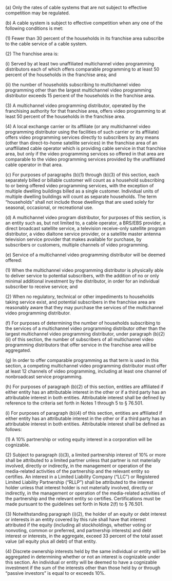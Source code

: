 (a) Only the rates of cable systems that are not subject to effective competition may be regulated.
                                    

(b) A cable system is subject to effective competition when any one of the following conditions is met:

(1) Fewer than 30 percent of the households in its franchise area subscribe to the cable service of a cable system.

(2) The franchise area is:

(i) Served by at least two unaffiliated multichannel video programming distributors each of which offers comparable programming to at least 50 percent of the households in the franchise area; and

(ii) the number of households subscribing to multichannel video programming other than the largest multichannel video programming distributor exceeds 15 percent of the households in the franchise area.

(3) A multichannel video programming distributor, operated by the franchising authority for that franchise area, offers video programming to at least 50 percent of the households in the franchise area.

(4) A local exchange carrier or its affiliate (or any multichannel video programming distributor using the facilities of such carrier or its affiliate) offers video programming services directly to subscribers by any means (other than direct-to-home satellite services) in the franchise area of an unaffiliated cable operator which is providing cable service in that franchise area, but only if the video programming services so offered in that area are comparable to the video programming services provided by the unaffiliated cable operator in that area.

(c) For purposes of paragraphs (b)(1) through (b)(3) of this section, each separately billed or billable customer will count as a household subscribing to or being offered video programming services, with the exception of multiple dwelling buildings billed as a single customer. Individual units of multiple dwelling buildings will count as separate households. The term “households” shall not include those dwellings that are used solely for seasonal, occasional, or recreational use.

(d) A multichannel video program distributor, for purposes of this section, is an entity such as, but not limited to, a cable operator, a BRS/EBS provider, a direct broadcast satellite service, a television receive-only satellite program distributor, a video dialtone service provider, or a satellite master antenna television service provider that makes available for purchase, by subscribers or customers, multiple channels of video programming.

(e) Service of a multichannel video programming distributor will be deemed offered:

(1) When the multichannel video programming distributor is physically able to deliver service to potential subscribers, with the addition of no or only minimal additional investment by the distributor, in order for an individual subscriber to receive service; and

(2) When no regulatory, technical or other impediments to households taking service exist, and potential subscribers in the franchise area are reasonably aware that they may purchase the services of the multichannel video programming distributor.

(f) For purposes of determining the number of households subscribing to the services of a multichannel video programming distributor other than the largest multichannel video programming distributor, under paragraph (b)(2)(ii) of this section, the number of subscribers of all multichannel video programming distributors that offer service in the franchise area will be aggregated.

(g) In order to offer comparable programming as that term is used in this section, a competing multichannel video programming distributor must offer at least 12 channels of video programming, including at least one channel of nonbroadcast service programming.

(h) For purposes of paragraph (b)(2) of this section, entities are affiliated if either entity has an attributable interest in the other or if a third party has an attributable interest in both entities. Attributable interest shall be defined by reference to the criteria set forth in Notes 1 through 5 to § 76.501.

(i) For purposes of paragraph (b)(4) of this section, entities are affiliated if either entity has an attributable interest in the other or if a third party has an attributable interest in both entities. Attributable interest shall be defined as follows:

(1) A 10% partnership or voting equity interest in a corporation will be cognizable.

(2) Subject to paragraph (i)(3), a limited partnership interest of 10% or more shall be attributed to a limited partner unless that partner is not materially involved, directly or indirectly, in the management or operation of the media-related activities of the partnership and the relevant entity so certifies. An interest in a Limited Liability Company (“LLC”) or Registered Limited Liability Partnership (“RLLP”) shall be attributed to the interest holder unless that interest holder is not materially involved, directly or indirectly, in the management or operation of the media-related activities of the partnership and the relevant entity so certifies. Certifications must be made pursuant to the guidelines set forth in Note 2(f) to § 76.501.

(3) Notwithstanding paragraph (i)(2), the holder of an equity or debt interest or interests in an entity covered by this rule shall have that interest attributed if the equity (including all stockholdings, whether voting or nonvoting, common or preferred, and partnership interests) and debt interest or interests, in the aggregate, exceed 33 percent of the total asset value (all equity plus all debt) of that entity.

(4) Discrete ownership interests held by the same individual or entity will be aggregated in determining whether or not an interest is cognizable under this section. An individual or entity will be deemed to have a cognizable investment if the sum of the interests other than those held by or through “passive investors” is equal to or exceeds 10%.

